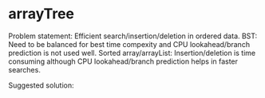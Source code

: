 # arrayTree

Problem statement: Efficient search/insertion/deletion in ordered data.
BST: Need to be balanced for best time compexity and CPU lookahead/branch prediction is not used well.
Sorted array/arrayList: Insertion/deletion is time consuming although CPU lookahead/branch prediction helps in faster searches.

Suggested solution:
